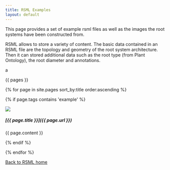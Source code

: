 ```yaml
---
title: RSML Examples
layout: default
---
```


This page provides a set of example rsml files as well as the images the root systems have been constructed from.

RSML allows to store a variety of content. The basic data contained in an RSML file are the topology and geometry of the root system architecture. Then it can stored additional data such as the root type (from Plant Ontology), the root diameter and annotations.

[//]: # (list pages with tags example using liquid markup)
[//]: # (each page should have a xxx_tn.png image file in)
[//]: # (images/examples folder, with xxx the page title)

a

  {{ pages }}
  
  {% for page in site.pages sort_by:title order:ascending %}
  
  {% if page.tags contains 'example' %}
  
  <div class="example_block" markdown="1">
  
  <img src="/images/examples/{{ page.title }}_tn.png">
  
  <h5 id="{{ page.title }}" markdown="1"> [{{ page.title }}]({{ page.url }}) </h5>
  
  {{ page.content }}
  
  </div>
  
  {% endif %}
  
  {% endfor %}

[Back to RSML home](index)